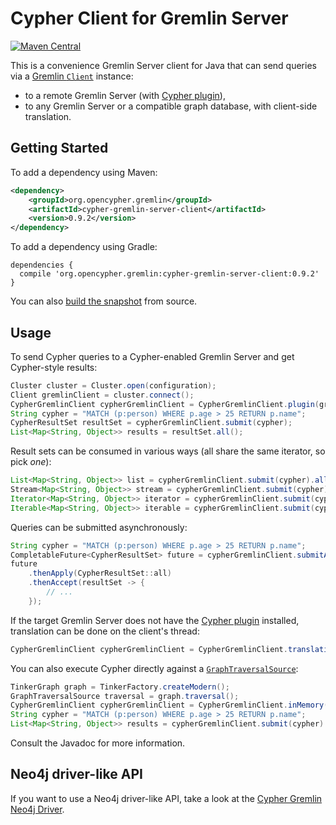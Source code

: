 # Cypher Client for Gremlin Server

[![Maven Central](https://maven-badges.herokuapp.com/maven-central/org.opencypher.gremlin/cypher-gremlin-server-client/badge.svg?style=shield)](https://maven-badges.herokuapp.com/maven-central/org.opencypher.gremlin/cypher-gremlin-server-client)

This is a convenience Gremlin Server client for Java that can send queries via a [Gremlin `Client`](https://tinkerpop.apache.org/docs/current/reference/#connecting-via-java) instance:

- to a remote Gremlin Server (with [Cypher plugin](../cypher-gremlin-server-plugin)),
- to any Gremlin Server or a compatible graph database, with client-side translation.

## Getting Started

To add a dependency using Maven:

```xml
<dependency>
    <groupId>org.opencypher.gremlin</groupId>
    <artifactId>cypher-gremlin-server-client</artifactId>
    <version>0.9.2</version>
</dependency>
```

To add a dependency using Gradle:

```
dependencies {
  compile 'org.opencypher.gremlin:cypher-gremlin-server-client:0.9.2'
}
```

You can also [build the snapshot](../README.md#development) from source.

## Usage

To send Cypher queries to a Cypher-enabled Gremlin Server and get Cypher-style results:

<!-- [freshReadmeSource](../../testware/integration-tests/src/test/java/org/opencypher/gremlin/snippets/CypherGremlinServerClient.java#gremlinStyle) -->
```java
Cluster cluster = Cluster.open(configuration);
Client gremlinClient = cluster.connect();
CypherGremlinClient cypherGremlinClient = CypherGremlinClient.plugin(gremlinClient);
String cypher = "MATCH (p:person) WHERE p.age > 25 RETURN p.name";
CypherResultSet resultSet = cypherGremlinClient.submit(cypher);
List<Map<String, Object>> results = resultSet.all();
```

Result sets can be consumed in various ways (all share the same iterator, so pick _one_):

<!-- [freshReadmeSource](../../testware/integration-tests/src/test/java/org/opencypher/gremlin/snippets/CypherGremlinServerClient.java#workingWithCypherGremlinClient) -->
```java
List<Map<String, Object>> list = cypherGremlinClient.submit(cypher).all(); // as a list
Stream<Map<String, Object>> stream = cypherGremlinClient.submit(cypher).stream(); // as a stream
Iterator<Map<String, Object>> iterator = cypherGremlinClient.submit(cypher).iterator(); // as an iterator
Iterable<Map<String, Object>> iterable = cypherGremlinClient.submit(cypher); // also an iterable
```

Queries can be submitted asynchronously:

<!-- [freshReadmeSource](../../testware/integration-tests/src/test/java/org/opencypher/gremlin/snippets/CypherGremlinServerClient.java#async) -->
```java
String cypher = "MATCH (p:person) WHERE p.age > 25 RETURN p.name";
CompletableFuture<CypherResultSet> future = cypherGremlinClient.submitAsync(cypher);
future
    .thenApply(CypherResultSet::all)
    .thenAccept(resultSet -> {
        // ...
    });
```

If the target Gremlin Server does not have the [Cypher plugin](../cypher-gremlin-server-plugin) installed, translation can be done on the client's thread:

<!-- [freshReadmeSource](../../testware/integration-tests/src/test/java/org/opencypher/gremlin/snippets/CypherGremlinServerClient.java#translating) -->
```java
CypherGremlinClient cypherGremlinClient = CypherGremlinClient.translating(gremlinClient);
```

You can also execute Cypher directly against a [`GraphTraversalSource`](https://tinkerpop.apache.org/docs/current/reference/#the-graph-process):

<!-- [freshReadmeSource](../../testware/integration-tests/src/test/java/org/opencypher/gremlin/snippets/CypherGremlinServerClient.java#inMemory) -->
```java
TinkerGraph graph = TinkerFactory.createModern();
GraphTraversalSource traversal = graph.traversal();
CypherGremlinClient cypherGremlinClient = CypherGremlinClient.inMemory(traversal);
String cypher = "MATCH (p:person) WHERE p.age > 25 RETURN p.name";
List<Map<String, Object>> results = cypherGremlinClient.submit(cypher).all();
```

Consult the Javadoc for more information.

## Neo4j driver-like API

If you want to use a Neo4j driver-like API, take a look at the [Cypher Gremlin Neo4j Driver](../cypher-gremlin-neo4j-driver).
